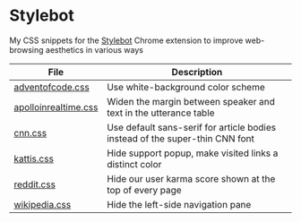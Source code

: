 # Stylebot

My CSS snippets for the [Stylebot](https://chrome.google.com/webstore/detail/stylebot/oiaejidbmkiecgbjeifoejpgmdaleoha) Chrome extension to improve web-browsing aesthetics in various ways

File | Description
--- | ---
[adventofcode.css](adventofcode.css) | Use white-background color scheme
[apolloinrealtime.css](apolloinrealtime.css) | Widen the margin between speaker and text in the utterance table
[cnn.css](cnn.css) | Use default sans-serif for article bodies instead of the super-thin CNN font
[kattis.css](kattis.css) | Hide support popup, make visited links a distinct color
[reddit.css](reddit.css) | Hide our user karma score shown at the top of every page
[wikipedia.css](wikipedia.css) | Hide the left-side navigation pane
